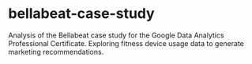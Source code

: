 # bellabeat-case-study
Analysis of the Bellabeat case study for the Google Data Analytics Professional Certificate. Exploring fitness device usage data to generate marketing recommendations.
